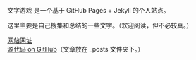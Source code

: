 文字游戏 是一个基于 GitHub Pages + Jekyll 的个人站点。

这里主要是自己搜集和总结的一些文字。（欢迎阅读，但不必较真。）

[网站网址](https://tzdxyz.github.io/)  
[源代码 on GitHub](https://github.com/tzdxyz/tzdxyz.github.io)（文章放在 _posts 文件夹下。）

